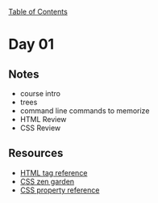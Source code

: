 [Table of Contents](/README.md)

# Day 01

## Notes
- course intro
- trees
- command line commands to memorize
- HTML Review
- CSS Review

## Resources
- [HTML tag reference](https://developer.mozilla.org/en-US/docs/Web/HTML/Element)
- [CSS zen garden](http://www.csszengarden.com/)
- [CSS property reference](https://developer.mozilla.org/en-US/docs/Web/CSS/Reference)
